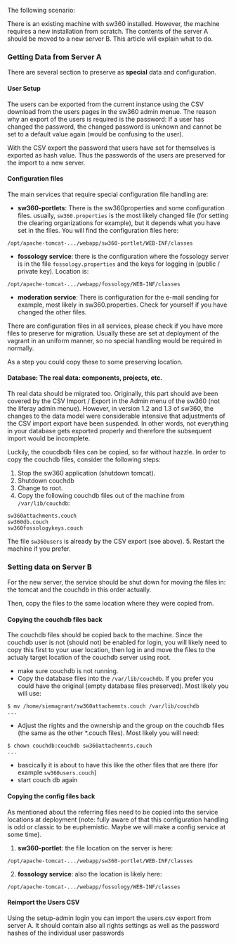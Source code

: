 The following scenario:

There is an existing machine with sw360 installed. However, the machine requires a new installation from scratch. The contents of the server A should be moved to a new server B. This article will explain what to do.

### Getting Data from Server A

There are several section to preserve as **special** data and configuration.

#### User Setup

The users can be exported from the current instance using the CSV download from the users pages in the sw360 admin menue. The reason why an export of the users is required is the password: If a user has changed the password, the changed password is unknown and cannot be set to a default value again (would be confusing to the user). 

With the CSV export the password that users have set for themselves is exported as hash value. Thus the passwords of the users are preserved for the import to a new server.

#### Configuration files

The main services that require special configuration file handling are:

* **sw360-portlets**: There is the sw360properties and some configuration files. usually, ```sw360.properties``` is the most likely changed file (for setting the clearing organizations for example), but it depends what you have set in the files. You will find the configuration files here:
```
/opt/apache-tomcat-.../webapp/sw360-portlet/WEB-INF/classes
```
* **fossology service**: there is the configuration where the fossology server is in the file ```fossology.properties``` and the keys for logging in (public / private key). Location is:
```
/opt/apache-tomcat-.../webapp/fossology/WEB-INF/classes
```
* **moderation service**: There is configuration for the e-mail sending for example, most likely in sw360.properties. Check for yourself if you have changed the other files.

There are configuration files in all services, please check if you have more files to preserve for migration. Usually these are set at deployment of the vagrant in an uniform manner, so no special handling would be required in normally.

As a step you could copy these to some preserving location.

#### Database: The real data: components, projects, etc.

Th real data should be migrated too. Originally, this part should ave been covered by the CSV Import / Export in the Admin menu of the sw360 (not the liferay admin menue). However, in version 1.2 and 1.3 of sw360, the changes to the data model were considerable intensive that adjustments of the CSV import export have been suspended. In other words, not everything in your database gets exported properly and therefore the subsequent import would be incomplete.

Luckily, the coucdbdb files can be copied, so far without hazzle. In order to copy the couchdb files, consider the following steps:

1. Stop the sw360 application (shutdown tomcat).
2. Shutdown couchdb
3. Change to root.
4. Copy the following couchdb files out of the machine from ```/var/lib/couchdb```:
```
sw360attachments.couch
sw360db.couch
sw360fossologykeys.couch
```
The file ```sw360users``` is already by the CSV export (see above).
5. Restart the machine if you prefer.

### Setting data on Server B

For the new server, the service should be shut down for moving the files in: the tomcat and the couchdb in this order actually.

Then, copy the files to the same location where they were copied from.

#### Copying the couchdb files back

The couchdb files should be copied back to the machine. Since the couchdb user is not (should not) be enabled for login, you will likely need to copy this first to your user location, then log in and move the files to the actualy target location of the couchdb server using root.

* make sure couchdb is not running.
* Copy the database files into the ```/var/lib/couchdb```. If you prefer you could have the original (empty database files preserved). Most likely you will use:
```
$ mv /home/siemagrant/sw360attachemnts.couch /var/lib/couchdb
...
```
* Adjust the rights and the ownership and the group on the couchdb files (the same as the other *.couch files). Most likely you will need:
```
$ chown couchdb:couchdb sw360attachemnts.couch
...
```
* bascically it is about to have this like the other files that are there (for example ```sw360users.couch```)
* start couch db again

#### Copying the config files back

As mentioned about the referring files need to be copied into the service locations at deployment (note: fully aware of that this configuration handling is odd or classic to be euphemistic. Maybe we will make a config service at some time).

1. **sw360-portlet**: the file location on the server is here:
```
/opt/apache-tomcat-.../webapp/sw360-portlet/WEB-INF/classes
```
2. **fossology service**: also the location is likely here:
```
/opt/apache-tomcat-.../webapp/fossology/WEB-INF/classes
```

#### Reimport the Users CSV

Using the setup-admin login you can import the users.csv export from server A. It should contain also all rights settings as well as the password hashes of the individual user passwords